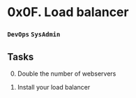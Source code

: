 # 0x0F. Load balancer

### `DevOps`    `SysAdmin`

## Tasks

0. Double the number of webservers

1. Install your load balancer
